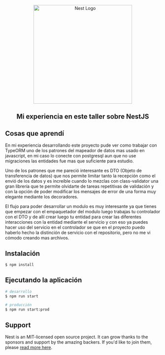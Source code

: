 <p align="center">
  <a href="http://nestjs.com/" target="blank"><img src="https://nestjs.com/img/logo_text.svg" width="320" alt="Nest Logo" /></a>
</p>

<h2 align="center">Mi experiencia en este taller sobre NestJS</h2>

## Cosas que aprendí

En mi experiencia desarrollando este proyecto pude ver como trabajar con TypeORM uno de los patrones del mapeador de datos mas usado en javascript, en mi caso lo conecte con postgresql aun que no use migraciones las entidades fue mas que suficiente para estudio.

Uno de los patrones que me pareció interesante es DTO (Objeto de transferencia de datos) que nos permite limitar tanto la recepción como el envió de los datos y es increíble cuando lo mezclas con class-validator una gran librería que te permite olvidarte de tareas repetitivas de validación y con la opción de poder modificar los mensajes de error de una forma muy elegante mediante los decoradores.

El flujo para poder desarrollar un modulo es muy interesante ya que tienes que empezar con el empaquetador del modulo luego trabajas tu controlador con el DTO y de allí crear luego tu entidad para crear las diferentes interacciones con la entidad mediante el servicio y con eso ya puedes hacer uso del servicio en el controlador se que en el proyecto puedo haberlo hecho la distinción de servicio con el repositorio, pero no me vi cómodo creando mas archivos.

## Instalación

```bash
$ npm install
```

## Ejecutando la aplicación

```bash
# desarrollo
$ npm run start

# producción
$ npm run start:prod
```

## Support

Nest is an MIT-licensed open source project. It can grow thanks to the sponsors and support by the amazing backers. If you'd like to join them, please [read more here](https://docs.nestjs.com/support).
